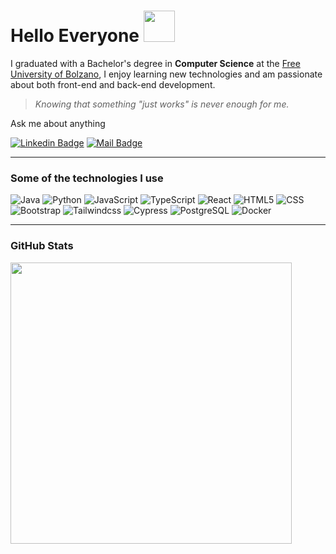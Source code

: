 <!--
**samdalvai/samdalvai** is a ✨ _special_ ✨ repository because its `README.md` (this file) appears on your GitHub profile.

Here are some ideas to get you started:

- 🔭 I’m currently working on ...
- 🌱 I’m currently learning ...
- 👯 I’m looking to collaborate on ...
- 🤔 I’m looking for help with ...
- 💬 Ask me about ...
- 📫 How to reach me: ...
- ⚡ Fun fact: ...
-->

<!--hr-->

<h1>
Hello Everyone
<img src="https://raw.githubusercontent.com/blackcater/blackcater/master/images/Hi.gif" width="50">
</h1>

I graduated with a Bachelor's degree in **Computer Science** at the [Free University of Bolzano](https://www.unibz.it/en/faculties/computer-science/bachelor-computer-science/), I enjoy learning new technologies and am passionate about both front-end and back-end development.

> <cite>Knowing that something "just works" is never enough for me.</cite>

<p>Ask me about anything</p>

[![Linkedin Badge](https://img.shields.io/badge/linkedin-%230077B5.svg?&style=for-the-badge&logo=linkedin&logoColor=white)](https://www.linkedin.com/in/samueldalvai/)
[![Mail Badge](https://img.shields.io/badge/email-c14438?style=for-the-badge&logo=Gmail&logoColor=white&link=mailto:altaysimsek16@gmail.com)](mailto:samuel.dalvai@gmail.com)

<hr>

<h3> Some of the technologies I use </h3>

![Java](https://img.shields.io/badge/-Java-000000?style=flat&logo=Java)
![Python](https://img.shields.io/badge/-Python-000000?style=flat&logo=Python)
![JavaScript](https://img.shields.io/badge/-JavaScript-000000?style=flat&logo=javascript)
![TypeScript](https://img.shields.io/badge/-TypeScript-000000?style=flat&logo=typescript)
![React](https://img.shields.io/badge/-React-000000?style=flat&logo=React)
![HTML5](https://img.shields.io/badge/-HTML5-000000?style=flat&logo=HTML5)
![CSS](https://img.shields.io/badge/-CSS-000000?style=flat&logo=CSS3&logoColor=1572B6)
![Bootstrap](https://img.shields.io/badge/-Bootstrap-000000?style=flat&logo=Bootstrap&logoColor=563D7C)
![Tailwindcss](https://img.shields.io/badge/-Tailwindcss-000000?style=flat&logo=Tailwindcss)
![Cypress](https://img.shields.io/badge/-Cypress-000000?style=flat&logo=Cypress)
![PostgreSQL](https://img.shields.io/badge/-PostgreSQL-000000?style=flat&logo=PostgreSQL)
![Docker](https://img.shields.io/badge/-Docker-000000?style=flat&logo=Docker)


<hr>

<h3> GitHub Stats </h3>

<a href="https://github.com/ibrahimgediktr">
<img align="center" src="https://github-readme-stats.vercel.app/api/top-langs/?username=samdalvai&layout=compact&theme=dark&show_icons=true&hide=PLpgSQL" width="450">
</a>